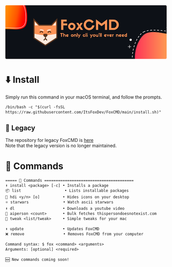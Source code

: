 ![Banner](https://github.com/ItsFoxDev/FoxCMD/raw/main/img/banner-round.png)
---
# ⬇️ Install
Simply run this command in your macOS terminal, and follow the prompts.
```
/bin/bash -c "$(curl -fsSL https://raw.githubusercontent.com/ItsFoxDev/FoxCMD/main/install.sh)" 
```
## 📜 Legacy
The repository for legacy FoxCMD is [here](https://github.com/ItsFoxDev/FoxCMD-Legacy)
<br>Note that the legacy version is no longer maintained.

# 📄 Commands 
```
===== 📄 Commands =======================================
⬇️ install <package> [-c] • Installs a package
📦 list                   • Lists installable packages
👀 hdi <y/n> [o]          • Hides icons on your desktop
⭐️ starwars               • Watch ascii starwars
⬇️ dl                     • Downloads a youtube video
🤖 aiperson <count>       • Bulk fetches thispersondoesnotexist.com
🔧 tweak <list/tweak>     • Simple tweaks for your mac

⬆️ update                 • Updates FoxCMD
❌ remove                 • Removes FoxCMD from your computer

Command syntax: $ fox <command> <arguments>
Arguments: [optional] <required>

🆕 New commands coming soon!
```
